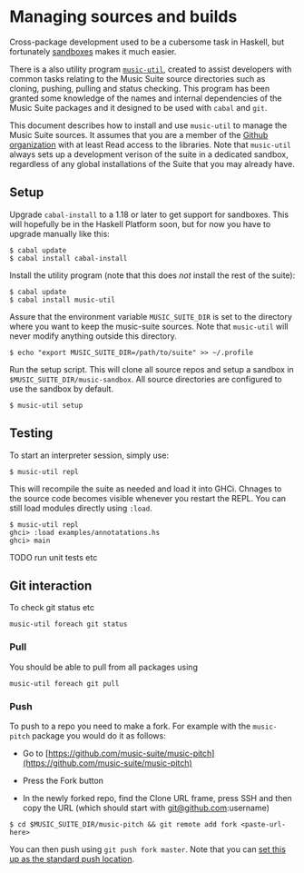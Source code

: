 # Managing sources and builds

Cross-package development used to be a cubersome task in Haskell, but fortunately [sandboxes](http://coldwa.st/e/blog/2013-08-20-Cabal-sandbox.html) makes it much easier.

There is a also utility program [`music-util`](https://github.com/music-suite/music-util), created to assist developers with common tasks relating to the Music Suite source directories such as cloning, pushing, pulling and status checking. This program has been granted some knowledge of the names and internal dependencies of the Music Suite packages and it designed to be used with `cabal` and `git`.

This document describes how to install and use `music-util` to manage the Music Suite sources. It assumes that you are a member of the [Github organization](https://github.com/music-suite) with at least Read access to the libraries. Note that `music-util` always sets up a development verison of the suite in a dedicated sandbox, regardless of any global installations of the Suite that you may already have.


## Setup

Upgrade `cabal-install` to a 1.18 or later to get support for sandboxes. This will hopefully be in the Haskell Platform soon, but for now you have to upgrade manually like this:

~~~{.bash}
$ cabal update
$ cabal install cabal-install
~~~

Install the utility program (note that this does *not* install the rest of the suite):

~~~{.bash}
$ cabal update
$ cabal install music-util
~~~

Assure that the environment variable `MUSIC_SUITE_DIR` is set to the directory where you want to keep the music-suite sources. Note that `music-util` will never modify anything outside this directory.

~~~{.bash}
$ echo "export MUSIC_SUITE_DIR=/path/to/suite" >> ~/.profile
~~~

Run the setup script. This will clone all source repos and setup a sandbox in `$MUSIC_SUITE_DIR/music-sandbox`. All source directories are configured to use the sandbox by default.

~~~{.bash}
$ music-util setup
~~~

## Testing

To start an interpreter session, simply use:

~~~{.bash}
$ music-util repl
~~~
    
This will recompile the suite as needed and load it into GHCi. Chnages to the source code becomes visible whenever you restart the REPL. You can still load modules directly using `:load`.

~~~{.bash}
$ music-util repl
ghci> :load examples/annotatations.hs
ghci> main
~~~

TODO run unit tests etc

## Git interaction

To check git status etc

    music-util foreach git status 

### Pull

You should be able to pull from all packages using

    music-util foreach git pull 

### Push

To push to a repo you need to make a fork. For example with the `music-pitch` package you would do it as follows:

- Go to [https://github.com/music-suite/music-pitch](https://github.com/music-suite/music-pitch)

- Press the Fork button

- In the newly forked repo, find the Clone URL frame, press SSH and then copy the URL 
(which should start with git@github.com:username)

~~~{.bash}
$ cd $MUSIC_SUITE_DIR/music-pitch && git remote add fork <paste-url-here>
~~~

You can then push using `git push fork master`. Note that you can [set this up as the standard push location](http://sleepycoders.blogspot.se/2012/05/different-git-push-pullfetch-urls.html).


